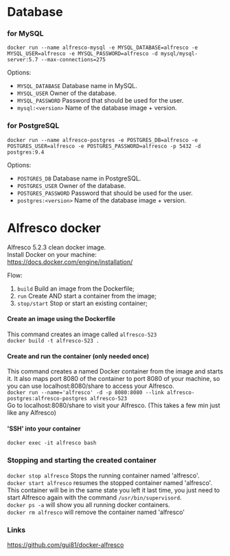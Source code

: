 # Database

### for MySQL
`docker run --name alfresco-mysql -e MYSQL_DATABASE=alfresco -e MYSQL_USER=alfresco -e MYSQL_PASSWORD=alfresco -d mysql/mysql-server:5.7 --max-connections=275`

Options:
* `MYSQL_DATABASE` Database name in MySQL.
* `MYSQL_USER` Owner of the database.
* `MYSQL_PASSWORD` Password that should be used for the user.
* `mysql:<version>` Name of the database image + version.

### for PostgreSQL
`docker run --name alfresco-postgres -e POSTGRES_DB=alfresco -e POSTGRES_USER=alfresco -e POSTGRES_PASSWORD=alfresco -p 5432 -d postgres:9.4`

Options:
* `POSTGRES_DB` Database name in PostgreSQL.
* `POSTGRES_USER` Owner of the database.
* `POSTGRES_PASSWORD` Password that should be used for the user.
* `postgres:<version>` Name of the database image + version.

# Alfresco docker
Alfresco 5.2.3 clean docker image.  
Install Docker on your machine:  
https://docs.docker.com/engine/installation/

Flow:   
1. `build` Build an image from the Dockerfile;   
2. `run` Create AND start a container from the image;   
3. `stop/start` Stop or start an existing container;

#### Create an image using the Dockerfile
This command creates an image called `alfresco-523`  
`docker build -t alfresco-523 .`

#### Create and run the container (only needed once)
This command creates a named Docker container from the image and starts it. It also maps port 8080 of the container to port 8080 of your machine, so you can use localhost:8080/share to access your Alfresco.  
`docker run --name='alfresco' -d -p 8080:8080 --link alfresco-postgres:alfresco-postgres alfresco-523`  
Go to localhost:8080/share to visit your Alfresco. (This takes a few min just like any Alfresco)

#### 'SSH' into your container
`docker exec -it alfresco bash`

### Stopping and starting the created container
`docker stop alfresco` Stops the running container named 'alfresco'.  
`docker start alfresco` resumes the stopped container named 'alfresco'. This container will be in the same state you left it last time, you just need to start Alfresco again with the command `/usr/bin/supervisord`.  
`docker ps -a` will show you all running docker containers.  
`docker rm alfresco` will remove the container named 'alfresco'

### Links
https://github.com/gui81/docker-alfresco

